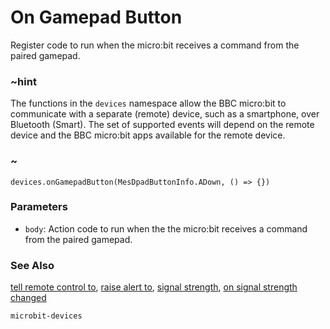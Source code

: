 # On Gamepad Button

Register code to run when the micro:bit receives a command from the paired gamepad.

### ~hint

The functions in the ``devices`` namespace allow the BBC micro:bit to communicate with a separate (remote) device, 
such as a smartphone, over Bluetooth (Smart).
The set of supported events will depend on the remote device and the BBC micro:bit apps available for the remote device.

### ~

```sig
devices.onGamepadButton(MesDpadButtonInfo.ADown, () => {})
```

### Parameters

* ``body``: Action code to run when the the micro:bit receives a command from the paired gamepad.

### See Also

[tell remote control to](/reference/devices/tell-remote-control-to), [raise alert to](/reference/devices/raise-alert-to), [signal strength](/reference/devices/signal-strength), [on signal strength changed](/reference/devices/on-signal-strength-changed)

```package
microbit-devices
```